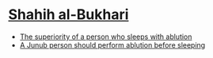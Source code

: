 # [Shahih al-Bukhari](https://sunnah.com/bukhari)

* [The superiority of a person who sleeps with ablution](https://sunnah.com/bukhari/4/114)
* [A Junub person should perform ablution before sleeping](https://sunnah.com/bukhari/5/40-42)
